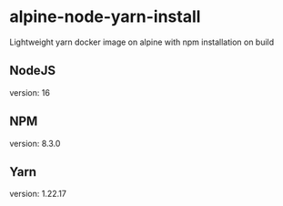 # alpine-node-yarn-install

Lightweight yarn docker image on alpine with npm installation on build

## NodeJS

version: 16

## NPM

version: 8.3.0

## Yarn

version: 1.22.17
